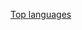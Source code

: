 [Top languages](https://github-readme-stats.vercel.app/api/top-langs/?username=GSaiki26&layout=compact&langs_count=16&theme=calm)
